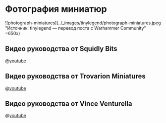 # Фотография миниатюр

![photograph-miniatures](../_images/tinylegend/photograph-miniatures.jpeg "Источник: tinylegend — перевод поста с Warhammer Community" =650x)

## Видео руководства от Squidly Bits

@[youtube](https://youtu.be/YlkzRE33Lb0?si=tq_LxwOvxCYMcWYl)

## Видео руководства от Trovarion Miniatures

@[youtube](https://youtu.be/FpHYU7O48as?si=3CvM6kdaM8mbzM4P)

## Видео руководства от Vince Venturella

@[youtube](https://youtu.be/NCsWBTuJGJg?si=kYGy19ZNCAQ_XfVB)
